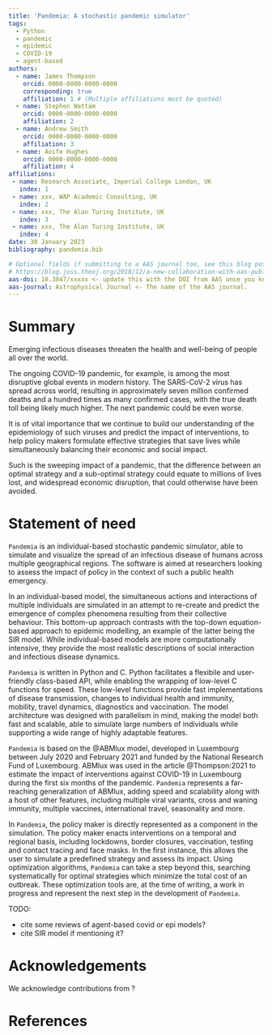 ```yaml
---
title: 'Pandemia: A stochastic pandemic simulator'
tags:
  - Python
  - pandemic
  - epidemic
  - COVID-19
  - agent-based
authors:
  - name: James Thompson
    orcid: 0000-0000-0000-0000
    corresponding: true
    affiliation: 1 # (Multiple affiliations must be quoted)
  - name: Stephen Wattam
    orcid: 0000-0000-0000-0000
    affiliation: 2
  - name: Andrew Smith
    orcid: 0000-0000-0000-0000
    affiliation: 3
  - name: Aoife Hughes
    orcid: 0000-0000-0000-0000
    affiliation: 4
affiliations:
 - name: Research Associate, Imperial College London, UK
   index: 1
 - name: xxx, WAP Academic Consulting, UK
   index: 2
 - name: xxx, The Alan Turing Institute, UK
   index: 3
 - name: xxx, The Alan Turing Institute, UK
   index: 4
date: 30 January 2023
bibliography: pandemia.bib

# Optional fields if submitting to a AAS journal too, see this blog post:
# https://blog.joss.theoj.org/2018/12/a-new-collaboration-with-aas-publishing
aas-doi: 10.3847/xxxxx <- update this with the DOI from AAS once you know it.
aas-journal: Astrophysical Journal <- The name of the AAS journal.
---
```


# Summary

Emerging infectious diseases threaten the health and well-being of people all over the world.

The ongoing COVID-19 pandemic, for example, is among the most disruptive global events in modern history. The SARS-CoV-2 virus has spread across world, resulting in approximately seven million confirmed deaths and a hundred times as many confirmed cases, with the true death toll being likely much higher. The next pandemic could be even worse.

It is of vital importance that we continue to build our understanding of the epidemiology of such viruses and predict the impact of interventions, to help policy makers formulate effective strategies that save lives while simultaneously balancing their economic and social impact.

Such is the sweeping impact of a pandemic, that the difference between an optimal strategy and a sub-optimal strategy could equate to millions of lives lost, and widespread economic disruption, that could otherwise have been avoided.

# Statement of need

`Pandemia` is an individual-based stochastic pandemic simulator, able to simulate and visualize the spread of an infectious disease of humans across multiple geographical regions. The software is aimed at researchers looking to assess the impact of policy in the context of such a public health emergency.

In an individual-based model, the simultaneous actions and interactions of multiple individuals are simulated in an attempt to re-create and predict the emergence of complex phenomena resulting from their collective behaviour. This bottom-up approach contrasts with the top-down equation-based approach to epidemic modelling, an example of the latter being the SIR model. While individual-based models are more computationally intensive, they provide the most realistic descriptions of social interaction and infectious disease dynamics.

`Pandemia` is written in Python and C. Python facilitates a flexibile and user-friendly class-based API, while enabling the wrapping of low-level C functions for speed. These low-level functions provide fast implementations of disease transmission, changes to individual health and immunity, mobility, travel dynamics, diagnostics and vaccination. The model architecture was designed with parallelism in mind, making the model both fast and scalable, able to simulate large numbers of individuals while supporting a wide range of highly adaptable features.

`Pandemia` is based on the @ABMlux model, developed in Luxembourg between July 2020 and February 2021 and funded by the National Research Fund of Luxembourg. ABMlux was used in the article @Thompson:2021 to estimate the impact of interventions against COVID-19 in Luxembourg during the first six months of the pandemic. `Pandemia` represents a far-reaching generalization of ABMlux, adding speed and scalability along with a host of other features, including multiple viral variants, cross and waning immunity, multiple vaccines, international travel, seasonality and more.

In `Pandemia`, the policy maker is directly represented as a component in the simulation. The policy maker enacts interventions on a temporal and regional basis, including lockdowns, border closures, vaccination, testing and contact tracing and face masks. In the first instance, this allows the user to simulate a predefined strategy and assess its impact. Using optimization algorithms, `Pandemia` can take a step beyond this, searching systematically for optimal strategies which minimize the total cost of an outbreak. These optimization tools are, at the time of writing, a work in progress and represent the next step in the development of `Pandemia`.

TODO:
- cite some reviews of agent-based covid or epi models?
- cite SIR model if mentioning it?

# Acknowledgements

We acknowledge contributions from ?

# References